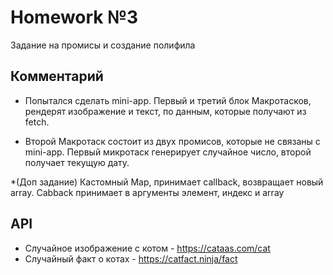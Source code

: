 # Homework №3

  Задание на промисы и создание полифила

## Комментарий 

* Попытался сделать mini-app.
  Первый и третий блок Макротасков, рендерят изображение и текст, по данным, которые получают из fetch.
  
* Второй Макротаск состоит из двух промисов, которые не связаны с mini-app.
  Первый микротаск генерирует случайное число, второй получает текущую дату.

*(Доп задание)
  Кастомный Map, принимает callback, возвращает новый array.
  Cabback принимает в аргументы элемент, индекс и array

## API

  * Случайное изображение с котом - https://cataas.com/cat
  * Случайный факт о котах - https://catfact.ninja/fact

